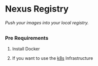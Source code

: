 # Nexus Registry

###### Push your images into your local registry.

### Pre Requirements

1. Install Docker

2. If you want to use the [k8s](./k8s/) Infrastructure